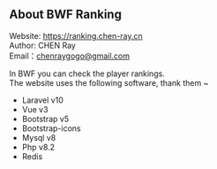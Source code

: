 ## About BWF Ranking

Website: <a href="https://ranking.chen-ray.cn">https://ranking.chen-ray.cn</a><br>
Author: CHEN Ray<br>
Email：chenraygogo@gmail.com

In BWF you can check the player rankings. <br>
The website uses the following software, thank them ~

-   Laravel v10
-   Vue v3
-   Bootstrap v5
-   Bootstrap-icons
-   Mysql v8
-   Php v8.2
-   Redis